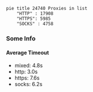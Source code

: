 
```mermaid
pie title 24740 Proxies in list
    "HTTP" : 17908
    "HTTPS": 5985
    "SOCKS" : 4758
```

### Some Info
#### Average Timeout

- mixed: 4.8s
- http: 3.0s
- https: 7.6s
- socks: 6.2s